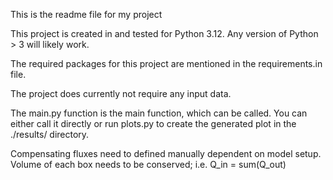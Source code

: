 This is the readme file for my project

This project is created in and tested for Python 3.12. Any version of Python > 3 will likely work. 

The required packages for this project are mentioned in the requirements.in file. 

The project does currently not require any input data.

The main.py function is the main function, which can be called. You can either call it directly or run plots.py to create the generated plot in the ./results/ directory. 

Compensating fluxes need to defined manually dependent on model setup. Volume of each box needs to be conserved; i.e. Q_in = sum(Q_out) 
